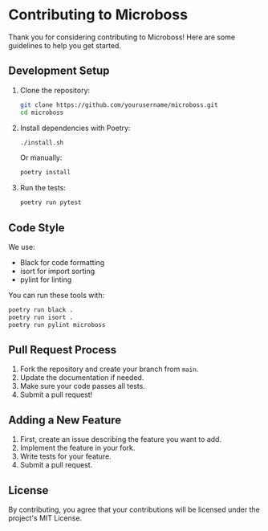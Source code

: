 # Contributing to Microboss

Thank you for considering contributing to Microboss! Here are some guidelines to help you get started.

## Development Setup

1. Clone the repository:
   ```bash
   git clone https://github.com/yourusername/microboss.git
   cd microboss
   ```

2. Install dependencies with Poetry:
   ```bash
   ./install.sh
   ```
   
   Or manually:
   ```bash
   poetry install
   ```

3. Run the tests:
   ```bash
   poetry run pytest
   ```

## Code Style

We use:
- Black for code formatting
- isort for import sorting
- pylint for linting

You can run these tools with:
```bash
poetry run black .
poetry run isort .
poetry run pylint microboss
```

## Pull Request Process

1. Fork the repository and create your branch from `main`.
2. Update the documentation if needed.
3. Make sure your code passes all tests.
4. Submit a pull request!

## Adding a New Feature

1. First, create an issue describing the feature you want to add.
2. Implement the feature in your fork.
3. Write tests for your feature.
4. Submit a pull request.

## License

By contributing, you agree that your contributions will be licensed under the project's MIT License. 